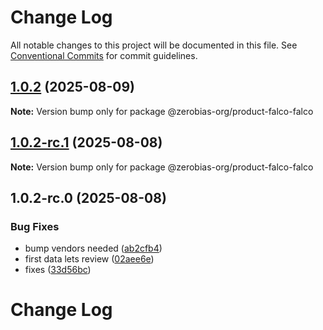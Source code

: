 # Change Log

All notable changes to this project will be documented in this file.
See [Conventional Commits](https://conventionalcommits.org) for commit guidelines.

## [1.0.2](https://github.com/zerobias-org/product/compare/@zerobias-org/product-falco-falco@1.0.2-rc.1...@zerobias-org/product-falco-falco@1.0.2) (2025-08-09)

**Note:** Version bump only for package @zerobias-org/product-falco-falco





## [1.0.2-rc.1](https://github.com/zerobias-org/product/compare/@zerobias-org/product-falco-falco@1.0.2-rc.0...@zerobias-org/product-falco-falco@1.0.2-rc.1) (2025-08-08)

**Note:** Version bump only for package @zerobias-org/product-falco-falco





## 1.0.2-rc.0 (2025-08-08)


### Bug Fixes

* bump vendors needed ([ab2cfb4](https://github.com/zerobias-org/product/commit/ab2cfb4a9cf2e3008e08b068f98011fec096c932))
* first data lets review ([02aee6e](https://github.com/zerobias-org/product/commit/02aee6e8c4f11675de7c63a00f4c8254a67a4dd7))
* fixes ([33d56bc](https://github.com/zerobias-org/product/commit/33d56bcaedf3fa5e3939a33c0fb57eda53539d05))





# Change Log
